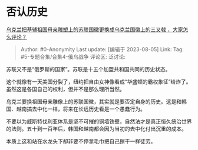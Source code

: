 # 否认历史
[乌克兰把基辅祖国母亲雕塑上的苏联国徽更换成乌克兰国徽上的三叉戟 ，大家怎么评论？](https://www.zhihu.com/question/612150483/answer/3150938136)

> Author: #0-Anonymity
> Last update: [编辑于 2023-08-05]
> Link:
> Tag: #5-专题合集/合集4-俄乌战争
> 评论区:
> 泛讨论:

苏联又不是“俄罗斯的国家”。苏联是十五个加盟共和国共同的历史状态。

这个就像有一天美国分裂了，纽约把自由女神像看成“华盛顿的霸权象征”给炸了。虽然这是各国自己的权利，但并不是那么理所当然。

乌克兰要换祖国母亲雕像上的苏联国徽，其实就是要否定自身的历史。这是和韩国、越南搞去中化一样，将来在长远历史看是一个愚蠢行为。

不要以为威斯特伐利亚体系是坚不可摧的铜墙铁壁，自然法才是真正恒久统治世界的法则。五十到一百年后，韩国和越南都会因为当初的去中化付出沉重的成本。

本质上这和站在水龙头下却非要不停拿毛巾把自己擦干一样徒劳。
